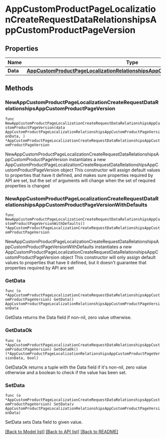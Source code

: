 # AppCustomProductPageLocalizationCreateRequestDataRelationshipsAppCustomProductPageVersion

## Properties

Name | Type | Description | Notes
------------ | ------------- | ------------- | -------------
**Data** | [**AppCustomProductPageLocalizationRelationshipsAppCustomProductPageVersionData**](AppCustomProductPageLocalizationRelationshipsAppCustomProductPageVersionData.md) |  | 

## Methods

### NewAppCustomProductPageLocalizationCreateRequestDataRelationshipsAppCustomProductPageVersion

`func NewAppCustomProductPageLocalizationCreateRequestDataRelationshipsAppCustomProductPageVersion(data AppCustomProductPageLocalizationRelationshipsAppCustomProductPageVersionData, ) *AppCustomProductPageLocalizationCreateRequestDataRelationshipsAppCustomProductPageVersion`

NewAppCustomProductPageLocalizationCreateRequestDataRelationshipsAppCustomProductPageVersion instantiates a new AppCustomProductPageLocalizationCreateRequestDataRelationshipsAppCustomProductPageVersion object
This constructor will assign default values to properties that have it defined,
and makes sure properties required by API are set, but the set of arguments
will change when the set of required properties is changed

### NewAppCustomProductPageLocalizationCreateRequestDataRelationshipsAppCustomProductPageVersionWithDefaults

`func NewAppCustomProductPageLocalizationCreateRequestDataRelationshipsAppCustomProductPageVersionWithDefaults() *AppCustomProductPageLocalizationCreateRequestDataRelationshipsAppCustomProductPageVersion`

NewAppCustomProductPageLocalizationCreateRequestDataRelationshipsAppCustomProductPageVersionWithDefaults instantiates a new AppCustomProductPageLocalizationCreateRequestDataRelationshipsAppCustomProductPageVersion object
This constructor will only assign default values to properties that have it defined,
but it doesn't guarantee that properties required by API are set

### GetData

`func (o *AppCustomProductPageLocalizationCreateRequestDataRelationshipsAppCustomProductPageVersion) GetData() AppCustomProductPageLocalizationRelationshipsAppCustomProductPageVersionData`

GetData returns the Data field if non-nil, zero value otherwise.

### GetDataOk

`func (o *AppCustomProductPageLocalizationCreateRequestDataRelationshipsAppCustomProductPageVersion) GetDataOk() (*AppCustomProductPageLocalizationRelationshipsAppCustomProductPageVersionData, bool)`

GetDataOk returns a tuple with the Data field if it's non-nil, zero value otherwise
and a boolean to check if the value has been set.

### SetData

`func (o *AppCustomProductPageLocalizationCreateRequestDataRelationshipsAppCustomProductPageVersion) SetData(v AppCustomProductPageLocalizationRelationshipsAppCustomProductPageVersionData)`

SetData sets Data field to given value.



[[Back to Model list]](../README.md#documentation-for-models) [[Back to API list]](../README.md#documentation-for-api-endpoints) [[Back to README]](../README.md)



